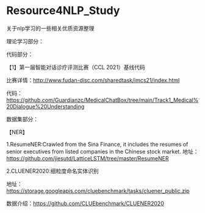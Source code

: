 # Resource4NLP_Study
关于nlp学习的一些相关优质资源整理

理论学习部分：

代码部分：

【1】第一届智能对话诊疗评测比赛（CCL 2021）基线代码

比赛详情：http://www.fudan-disc.com/sharedtask/imcs21/index.html

代码：https://github.com/Guardianzc/MedicalChatBox/tree/main/Track1_Medical%20Dialogue%20Understanding


数据集部分：

【NER】

1.ResumeNER:Crawled from the Sina Finance, it includes the resumes of senior executives from listed companies in the Chinese stock market. 
地址：https://github.com/jiesutd/LatticeLSTM/tree/master/ResumeNER

2.CLUENER2020:细粒度命名实体识别

地址：https://storage.googleapis.com/cluebenchmark/tasks/cluener_public.zip

数据介绍：https://github.com/CLUEbenchmark/CLUENER2020




